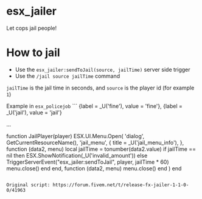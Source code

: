 # esx_jailer
Let cops jail people!

# How to jail
- Use the `esx_jailer:sendToJail(source, jailTime)` server side trigger
- Use the `/jail source jailTime` command

`jailTime` is the jail time in seconds, and `source` is the player id (for example `1`)

Example in `esx_policejob`
	```
		{label = _U('fine'),			value = 'fine'},
		{label = _U('jail'),			value = 'jail'}
		
...

function JailPlayer(player)
	ESX.UI.Menu.Open(
		'dialog', GetCurrentResourceName(), 'jail_menu',
		{
			title = _U('jail_menu_info'),
		},
	function (data2, menu)
		local jailTime = tonumber(data2.value)
		if jailTime == nil then
			ESX.ShowNotification(_U('invalid_amount'))
		else
			TriggerServerEvent("esx_jailer:sendToJail", player, jailTime * 60)
			menu.close()
		end
	end,
	function (data2, menu)
		menu.close()
	end
	)
end
```

Original script: https://forum.fivem.net/t/release-fx-jailer-1-1-0-0/41963

